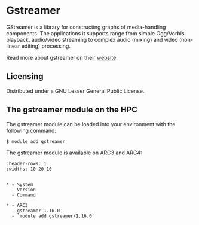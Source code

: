 # Gstreamer

GStreamer is a library for constructing graphs of media-handling components. The applications it supports range from simple Ogg/Vorbis playback, audio/video streaming to complex audio (mixing) and video (non-linear editing) processing.

Read more about gstreamer on their [website](https://gstreamer.freedesktop.org/).



## Licensing 

Distributed under a GNU Lesser General Public License.



## The gstreamer module on the HPC

The gstreamer module can be loaded into your environment with the following command:

```bash
$ module add gstreamer
```

The gstreamer module is available on ARC3 and ARC4:

```{list-table}
:header-rows: 1
:widths: 10 20 10


* - System
  - Version
  - Command

* - ARC3
  - gstreamer 1.16.0
  - `module add gstreamer/1.16.0`

```